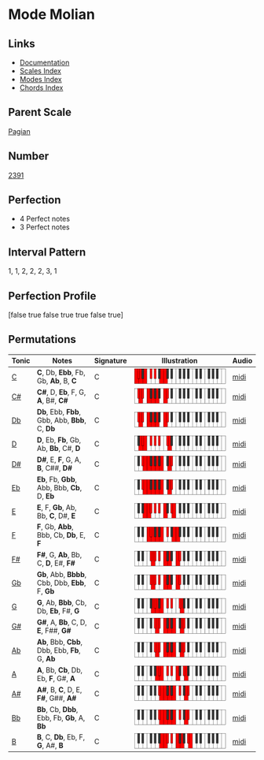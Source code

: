 # Mode Molian

## Links

- [Documentation](index.md)
- [Scales Index](Scales.md)
- [Modes Index](Modes.md)
- [Chords Index](Chords.md)

## Parent Scale

[Pagian](ScalePagian.md)

## Number

[2391](https://ianring.com/musictheory/scales/2391)

## Perfection

- 4 Perfect notes
- 3 Perfect notes

## Interval Pattern

1, 1, 2, 2, 2, 3, 1

## Perfection Profile

[false true false true true false true]

## Permutations

| Tonic | Notes | Signature | Illustration | Audio |
|-------|-------|-----------|--------------|-------|
| [C](ModeCNaturalMolian.md) | **C**, Db, **Ebb**, Fb, Gb, **Ab**, B, **C** | C | ![CNaturalMolian](ModeCNaturalMolian.png) | [midi](https://github.com/edipermadi/music/blob/main/docs/ModeCNaturalMolian.mid?raw=true) |
| [C#](ModeCSharpMolian.md) | **C#**, D, **Eb**, F, G, **A**, B#, **C#** | C | ![CSharpMolian](ModeCSharpMolian.png) | [midi](https://github.com/edipermadi/music/blob/main/docs/ModeCSharpMolian.mid?raw=true) |
| [Db](ModeDFlatMolian.md) | **Db**, Ebb, **Fbb**, Gbb, Abb, **Bbb**, C, **Db** | C | ![DFlatMolian](ModeDFlatMolian.png) | [midi](https://github.com/edipermadi/music/blob/main/docs/ModeDFlatMolian.mid?raw=true) |
| [D](ModeDNaturalMolian.md) | **D**, Eb, **Fb**, Gb, Ab, **Bb**, C#, **D** | C | ![DNaturalMolian](ModeDNaturalMolian.png) | [midi](https://github.com/edipermadi/music/blob/main/docs/ModeDNaturalMolian.mid?raw=true) |
| [D#](ModeDSharpMolian.md) | **D#**, E, **F**, G, A, **B**, C##, **D#** | C | ![DSharpMolian](ModeDSharpMolian.png) | [midi](https://github.com/edipermadi/music/blob/main/docs/ModeDSharpMolian.mid?raw=true) |
| [Eb](ModeEFlatMolian.md) | **Eb**, Fb, **Gbb**, Abb, Bbb, **Cb**, D, **Eb** | C | ![EFlatMolian](ModeEFlatMolian.png) | [midi](https://github.com/edipermadi/music/blob/main/docs/ModeEFlatMolian.mid?raw=true) |
| [E](ModeENaturalMolian.md) | **E**, F, **Gb**, Ab, Bb, **C**, D#, **E** | C | ![ENaturalMolian](ModeENaturalMolian.png) | [midi](https://github.com/edipermadi/music/blob/main/docs/ModeENaturalMolian.mid?raw=true) |
| [F](ModeFNaturalMolian.md) | **F**, Gb, **Abb**, Bbb, Cb, **Db**, E, **F** | C | ![FNaturalMolian](ModeFNaturalMolian.png) | [midi](https://github.com/edipermadi/music/blob/main/docs/ModeFNaturalMolian.mid?raw=true) |
| [F#](ModeFSharpMolian.md) | **F#**, G, **Ab**, Bb, C, **D**, E#, **F#** | C | ![FSharpMolian](ModeFSharpMolian.png) | [midi](https://github.com/edipermadi/music/blob/main/docs/ModeFSharpMolian.mid?raw=true) |
| [Gb](ModeGFlatMolian.md) | **Gb**, Abb, **Bbbb**, Cbb, Dbb, **Ebb**, F, **Gb** | C | ![GFlatMolian](ModeGFlatMolian.png) | [midi](https://github.com/edipermadi/music/blob/main/docs/ModeGFlatMolian.mid?raw=true) |
| [G](ModeGNaturalMolian.md) | **G**, Ab, **Bbb**, Cb, Db, **Eb**, F#, **G** | C | ![GNaturalMolian](ModeGNaturalMolian.png) | [midi](https://github.com/edipermadi/music/blob/main/docs/ModeGNaturalMolian.mid?raw=true) |
| [G#](ModeGSharpMolian.md) | **G#**, A, **Bb**, C, D, **E**, F##, **G#** | C | ![GSharpMolian](ModeGSharpMolian.png) | [midi](https://github.com/edipermadi/music/blob/main/docs/ModeGSharpMolian.mid?raw=true) |
| [Ab](ModeAFlatMolian.md) | **Ab**, Bbb, **Cbb**, Dbb, Ebb, **Fb**, G, **Ab** | C | ![AFlatMolian](ModeAFlatMolian.png) | [midi](https://github.com/edipermadi/music/blob/main/docs/ModeAFlatMolian.mid?raw=true) |
| [A](ModeANaturalMolian.md) | **A**, Bb, **Cb**, Db, Eb, **F**, G#, **A** | C | ![ANaturalMolian](ModeANaturalMolian.png) | [midi](https://github.com/edipermadi/music/blob/main/docs/ModeANaturalMolian.mid?raw=true) |
| [A#](ModeASharpMolian.md) | **A#**, B, **C**, D, E, **F#**, G##, **A#** | C | ![ASharpMolian](ModeASharpMolian.png) | [midi](https://github.com/edipermadi/music/blob/main/docs/ModeASharpMolian.mid?raw=true) |
| [Bb](ModeBFlatMolian.md) | **Bb**, Cb, **Dbb**, Ebb, Fb, **Gb**, A, **Bb** | C | ![BFlatMolian](ModeBFlatMolian.png) | [midi](https://github.com/edipermadi/music/blob/main/docs/ModeBFlatMolian.mid?raw=true) |
| [B](ModeBNaturalMolian.md) | **B**, C, **Db**, Eb, F, **G**, A#, **B** | C | ![BNaturalMolian](ModeBNaturalMolian.png) | [midi](https://github.com/edipermadi/music/blob/main/docs/ModeBNaturalMolian.mid?raw=true) |
